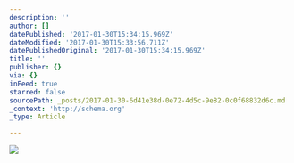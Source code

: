 ```yaml
---
description: ''
author: []
datePublished: '2017-01-30T15:34:15.969Z'
dateModified: '2017-01-30T15:33:56.711Z'
datePublishedOriginal: '2017-01-30T15:34:15.969Z'
title: ''
publisher: {}
via: {}
inFeed: true
starred: false
sourcePath: _posts/2017-01-30-6d41e38d-0e72-4d5c-9e82-0c0f68832d6c.md
_context: 'http://schema.org'
_type: Article

---
```

![](https://the-grid-user-content.s3-us-west-2.amazonaws.com/23b34bac-df9c-4c9b-844b-913a9dd9f0da.gif)